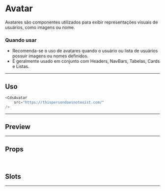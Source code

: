 # Avatar

Avatares são componentes utilizados para exibir representações visuais de usuários, como imagens ou nome.

### Quando usar

- Recomenda-se o uso de avatares quando o usuário ou lista de usuários possuir imagens ou nomes definidos.
- É geralmente usado em conjunto com Headers, NavBars, Tabelas, Cards e Listas.

---

## Uso

```js
<CdsAvatar
	src="https://thispersondoesnotexist.com/"
/>
```

---

## Preview

<PreviewContainer>
	<CdsAvatar
		v-bind="args" 
	>
		<template #dropdown-content>
			Conteúdo do dropdown
		</template>
	</CdsAvatar>
</PreviewContainer>

<PlaygroundBuilder :args component="Avatar"/>

---

## Props

<APITable
	name="CdsAvatar"
	section="props"
/>
<br>

## Slots

<APITable
	name="CdsAvatar"
	section="slots"
/>

---

<!-- ## Figma

<FigmaFrame
	src="https://embed.figma.com/design/J5fTswomlHu7RXk1gwbUq6/Cuida?node-id=2040-370&embed-host=share"
/> -->

<script setup>
import { ref } from 'vue';
import CdsAvatar from '@/components/Avatar.vue';

const args = ref({
	src: 'https://thispersondoesnotexist.com/',
});
</script>
